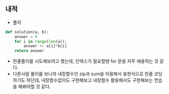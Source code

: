 ## 내적   
- 풀이   

```python   
def solution(a, b):
    answer = 0
    for i in range(len(a)):
        answer += a[i]*b[i]
    return answer
```    
- 한줄풀이를 시도해보려고 했는데, 인덱스가 필요할땐 for 문을 자주 애용하는 것 같다.   
- 다른사람 풀이를 보니까 내장함수인 zip과 sum을 이용해서 표현식으로 한줄 코딩하기도 하던데, 내장함수없이도 구현해보고 내장함수 활용해서도 구현해보는 연습을 해봐야할 것 같다.   

